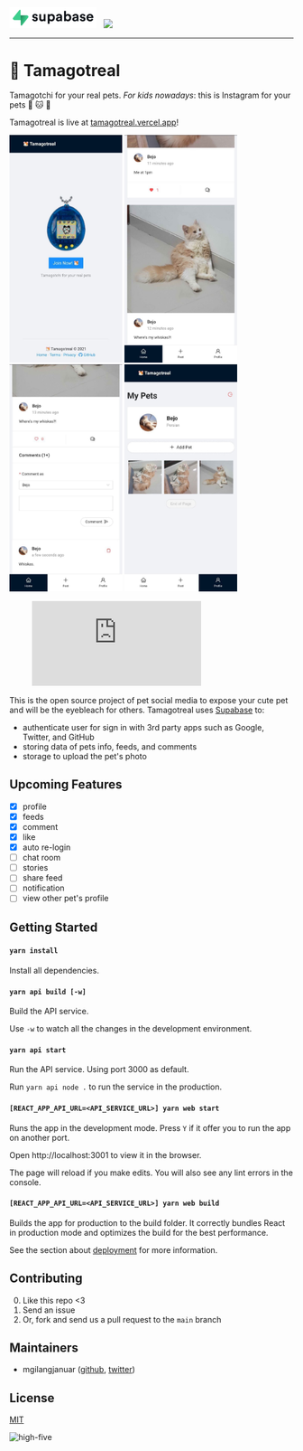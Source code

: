 <p>
  <a href="https://supabase.io"><img width="155" src="https://raw.githubusercontent.com/supabase/supabase/master/web/static/supabase-light-rounded-corner-background.svg"/></a>  &nbsp;
  <a href="https://vercel.com/?utm_source=restfire-studio&utm_campaign=oss"><img width="190" src="https://www.datocms-assets.com/31049/1618983297-powered-by-vercel.svg"/></a>
</p>

---

# 🐹 Tamagotreal

Tamagotchi for your real pets. *For kids nowadays*: this is Instagram for your pets 🐹 🐱 🐶

Tamagotreal is live at [tamagotreal.vercel.app](https://tamagotreal.vercel.app)!

<p>
  <img width="200" src="./web/public/photo_2021-08-06&#32;23.56.11.jpeg" />
  <img width="200" src="./web/public/photo_2021-08-06&#32;23.56.30.jpeg" />
  <img width="200" src="./web/public/photo_2021-08-06&#32;23.56.37.jpeg" />
  <img width="200" src="./web/public/photo_2021-08-06&#32;23.56.24.jpeg" />
</p>
<figure class="video_container">
  <iframe src="https://user-images.githubusercontent.com/3146378/128583685-4ec6696d-66c4-43e3-a3d3-826d846e1323.mov" frameborder="0" allowfullscreen="true"> </iframe>
</figure>

This is the open source project of pet social media to expose your cute pet and will be the eyebleach for others. Tamagotreal uses [Supabase](https://supabase.io) to:

 - authenticate user for sign in with 3rd party apps such as Google, Twitter, and GitHub
 - storing data of pets info, feeds, and comments
 - storage to upload the pet's photo

## Upcoming Features

- [x] profile
- [x] feeds
- [x] comment
- [x] like
- [x] auto re-login
- [ ] chat room
- [ ] stories
- [ ] share feed
- [ ] notification
- [ ] view other pet's profile

## Getting Started

#### `yarn install`

Install all dependencies.

#### `yarn api build [-w]`

Build the API service.

Use `-w` to watch all the changes in the development environment.

#### `yarn api start`

Run the API service. Using port 3000 as default.

Run `yarn api node .` to run the service in the production.

#### `[REACT_APP_API_URL=<API_SERVICE_URL>] yarn web start`

Runs the app in the development mode. Press `Y` if it offer you to run the app on another port.

Open http://localhost:3001 to view it in the browser.

The page will reload if you make edits.
You will also see any lint errors in the console.

#### `[REACT_APP_API_URL=<API_SERVICE_URL>] yarn web build`

Builds the app for production to the build folder.
It correctly bundles React in production mode and optimizes the build for the best performance.

See the section about [deployment](https://facebook.github.io/create-react-app/docs/deployment) for more information.

## Contributing

 0. Like this repo <3
 0. Send an issue
 0. Or, fork and send us a pull request to the `main` branch

## Maintainers

 - mgilangjanuar ([github](https://github.com/mgilangjanuar), [twitter](https://twitter.com/mgilangjanuar))

## License

[MIT](./LICENSE.md)

![high-five](https://media1.giphy.com/media/XZMh13cILjZfhWeEbr/giphy.gif?cid=ecf05e47seb8mxwf85bom4zuq2akc6t5kmjil31qhykhno75&rid=giphy.gif&ct=g)
